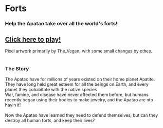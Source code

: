 # Forts 
<h3>Help the Apatao take over all the world's forts!</h3>
<h2>
<a href="http://warforts.com/web/index.html">Click here to play!</a>
</h2>
Pixel artwork primarily by The_Vegan, with some small changes by othes.<br><br>
<h3>The Story</h3>
The Apatao have for millions of years existed on their home planet Apatite.<br>
They have long held great esteem for all the beings on Earth, and every planet they cohabitate with the native species<br>
War, famine, and disease have never affected them before, but humans recently began using their bodies to make jewelry, and the Apatao are nto havin it!<br>
<br>
Now the Apatao have learned they need to defend themselves, but can they destroy all human forts, and keep their lives?
